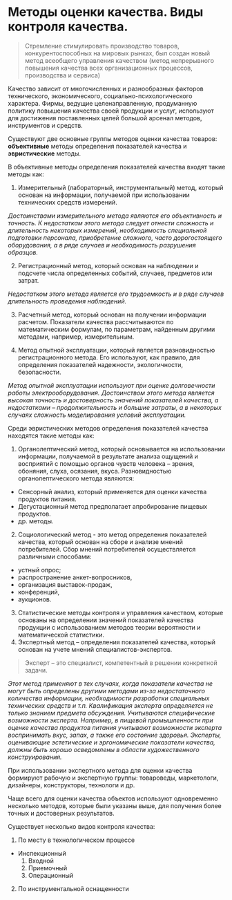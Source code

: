 # Методы оценки качества. Виды контроля качества.
> Стремление стимулировать производство товаров, конкурентоспособных на мировых рынках, был создан новый метод всеобщего управления качеством (метод непрерывного
повышения качества всех организационных процессов, производства и сервиса)

Качество зависит от многочисленных и разнообразных факторов
технического, экономического, социально-психологического характера.
Фирмы, ведущие целенаправленную, продуманную политику повышения
качества своей продукции и услуг, используют для достижения поставленных
целей большой арсенал методов, инструментов и средств.

Существуют две основные группы методов оценки качества товаров:
**объективные** методы определения показателей качества и **эвристические**
методы.

В объективные методы определения показателей качества входят такие методы как: 
1. Измерительный (лабораторный, инструментальный) метод, который основан на
информации, получаемой при использовании технических средств измерений.

*Достоинствами измерительного метода являются его объективность и
точность. К недостаткам этого метода следует отнести сложность и
длительность некоторых измерений, необходимость специальной подготовки
персонала, приобретение сложного, часто дорогостоящего оборудования, а в
ряде случаев и необходимость разрушения образцов.*

2. Регистрационный метод, который основан на наблюдении и подсчете числа
определенных событий, случаев, предметов или затрат. 

*Недостатком этого
метода является его трудоемкость и в ряде случаев длительность проведения
наблюдений.*

3. Расчетный метод, который основан на получении информации расчетом. Показатели
качества рассчитываются по математическим формулам, по параметрам,
найденным другими методами, например, измерительным.

4. Метод опытной эксплуатации, который является разновидностью регистрационного
метода. Его используют, как правило, для определения показателей
надежности, экологичности, безопасности.

*Метод опытной эксплуатации используют при оценке долговечности работы
электрооборудования. Достоинством этого метода является высокая точность
и достоверность значений показателей качества, а недостатками –
продолжительность и большие затраты, а в некоторых случаях сложность
моделирования условий эксплуатации.*

Среди эвристических методов определения показателей качества находятся такие методы как:
1. Органолептический метод, который основывается на использовании информации, получаемой в результате анализа ощущений и восприятий с помощью органов чувств человека – зрения, обоняния, слуха, осязания, вкуса. Разновидностью органолептического метода являются: 
  * Сенсорный анализ, который применяется для оценки качества продуктов питания.
  * Дегустационный метод предполагает апробирование пищевых продуктов.
  * др. методы. 
2. Социологический метод - это метод определения показателей качества, который основан на сборе и анализе мнений потребителей. Сбор мнений потребителей осуществляется различными способами:
  * устный опрос; 
  * распространение анкет-вопросников, 
  * организация выставок-продаж, 
  * конференций, 
  * аукционов.
3. Статистические методы контроля и управления качеством, которые основаны на
определении значений показателей качества продукции с использованием
методов теории вероятности и математической статистики.
4. Экспертный метод – определения показателей качества, который основан на учете
мнений специалистов-экспертов.
> Эксперт – это специалист, компетентный в решении конкретной задачи.

*Этот
метод применяют в тех случаях, когда показатели качества не могут быть
определены другими методами из-за недостаточного количества информации,
необходимости разработки специальных технических средств и т.п.
Квалификация эксперта определяется не только знанием предмета
обсуждения. Учитываются специфические возможности эксперта. Например,
в пищевой промышленности при оценке качества продуктов питания
учитывают возможности эксперта воспринимать вкус, запах, а также его
состояние здоровья. Эксперты, оценивающие эстетические и эргономические
показатели качества, должны быть хорошо осведомлены в области
художественного конструирования.*

При использовании экспертного метода для оценки качества формируют
рабочую и экспертную группы: товароведы, маркетологи, дизайнеры,
конструкторы, технологи и др.

Чаще всего для оценки качества объектов используют одновременно
несколько методов, которые были указаны выше, для получения более точных и
достоверных результатов.

Существует несколько видов контроля качества:
1. По месту в технологическом процессе 
  * Инспекционный
    1. Входной
    2. Приемочный
    3. Операционный
2. По инструментальной оснащенности

